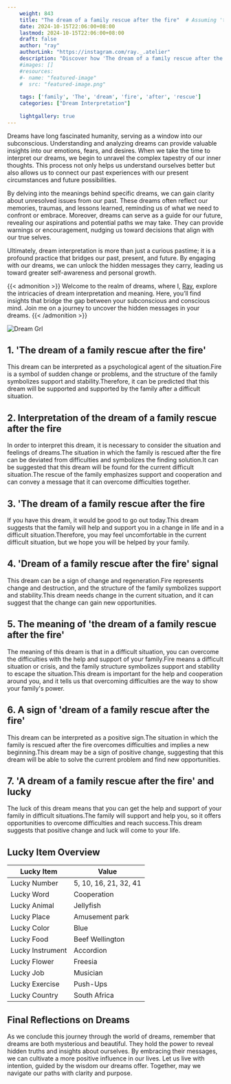 ```yaml
---
    weight: 843
    title: "The dream of a family rescue after the fire"  # Assuming 'title' column exists
    date: 2024-10-15T22:06:00+08:00
    lastmod: 2024-10-15T22:06:00+08:00
    draft: false
    author: "ray"
    authorLink: "https://instagram.com/ray._.atelier"
    description: "Discover how 'The dream of a family rescue after the fire' can interpret your future and uncover its significant meanings in your life."
    #images: []
    #resources:
    #- name: "featured-image"
    #  src: "featured-image.png"
    
    tags: ['family', 'The', 'dream', 'fire', 'after', 'rescue']
    categories: ["Dream Interpretation"]
    
    lightgallery: true
---
```

    
Dreams have long fascinated humanity, serving as a window into our subconscious. Understanding and analyzing dreams can provide valuable insights into our emotions, fears, and desires. When we take the time to interpret our dreams, we begin to unravel the complex tapestry of our inner thoughts. This process not only helps us understand ourselves better but also allows us to connect our past experiences with our present circumstances and future possibilities.

By delving into the meanings behind specific dreams, we can gain clarity about unresolved issues from our past. These dreams often reflect our memories, traumas, and lessons learned, reminding us of what we need to confront or embrace. Moreover, dreams can serve as a guide for our future, revealing our aspirations and potential paths we may take. They can provide warnings or encouragement, nudging us toward decisions that align with our true selves.

Ultimately, dream interpretation is more than just a curious pastime; it is a profound practice that bridges our past, present, and future. By engaging with our dreams, we can unlock the hidden messages they carry, leading us toward greater self-awareness and personal growth.

{{< admonition >}}
Welcome to the realm of dreams, where I, [Ray](https://instagram.com/ray._.atelier), explore the intricacies of dream interpretation and meaning. Here, you’ll find insights that bridge the gap between your subconscious and conscious mind. Join me on a journey to uncover the hidden messages in your dreams.
{{< /admonition >}}

![Dream Grl](https://cdn.pixabay.com/photo/2017/11/02/03/35/gothic-2910057_1280.jpg "Dream Grl")

## 1. 'The dream of a family rescue after the fire'
This dream can be interpreted as a psychological agent of the situation.Fire is a symbol of sudden change or problems, and the structure of the family symbolizes support and stability.Therefore, it can be predicted that this dream will be supported and supported by the family after a difficult situation.

## 2. Interpretation of the dream of a family rescue after the fire
In order to interpret this dream, it is necessary to consider the situation and feelings of dreams.The situation in which the family is rescued after the fire can be deviated from difficulties and symbolizes the finding solution.It can be suggested that this dream will be found for the current difficult situation.The rescue of the family emphasizes support and cooperation and can convey a message that it can overcome difficulties together.

## 3. 'The dream of a family rescue after the fire
If you have this dream, it would be good to go out today.This dream suggests that the family will help and support you in a change in life and in a difficult situation.Therefore, you may feel uncomfortable in the current difficult situation, but we hope you will be helped by your family.

## 4. 'Dream of a family rescue after the fire' signal
This dream can be a sign of change and regeneration.Fire represents change and destruction, and the structure of the family symbolizes support and stability.This dream needs change in the current situation, and it can suggest that the change can gain new opportunities.

## 5. The meaning of 'the dream of a family rescue after the fire'
The meaning of this dream is that in a difficult situation, you can overcome the difficulties with the help and support of your family.Fire means a difficult situation or crisis, and the family structure symbolizes support and stability to escape the situation.This dream is important for the help and cooperation around you, and it tells us that overcoming difficulties are the way to show your family's power.

## 6. A sign of 'dream of a family rescue after the fire'
This dream can be interpreted as a positive sign.The situation in which the family is rescued after the fire overcomes difficulties and implies a new beginning.This dream may be a sign of positive change, suggesting that this dream will be able to solve the current problem and find new opportunities.

## 7. 'A dream of a family rescue after the fire' and lucky
The luck of this dream means that you can get the help and support of your family in difficult situations.The family will support and help you, so it offers opportunities to overcome difficulties and reach success.This dream suggests that positive change and luck will come to your life.

## Lucky Item Overview
| Lucky Item          | Value              |
|---------------|--------------------|
| Lucky Number        | 5, 10, 16, 21, 32, 41  |
| Lucky Word          | Cooperation |
| Lucky Animal        | Jellyfish |
| Lucky Place         | Amusement park     |
| Lucky Color         | Blue     |
| Lucky Food          | Beef Wellington      |
| Lucky Instrument    | Accordion |
| Lucky Flower        | Freesia    |
| Lucky Job           | Musician       |
| Lucky Exercise      | Push-Ups  |
| Lucky Country       | South Africa    |


##  Final Reflections on Dreams

As we conclude this journey through the world of dreams, remember that dreams are both mysterious and beautiful. They hold the power to reveal hidden truths and insights about ourselves. By embracing their messages, we can cultivate a more positive influence in our lives. Let us live with intention, guided by the wisdom our dreams offer. Together, may we navigate our paths with clarity and purpose.

